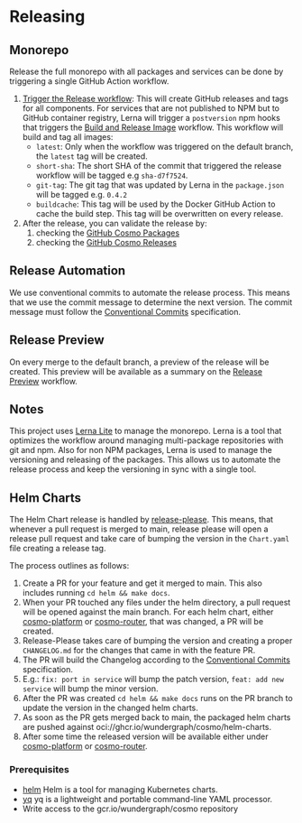 # Releasing

## Monorepo

Release the full monorepo with all packages and services can be done by triggering a single GitHub Action workflow.

1. [Trigger the Release workflow](https://github.com/wundergraph/cosmo/actions/workflows/release.yaml): This will create GitHub releases and tags for all components. For services that are not published to NPM but to GitHub container registry, Lerna will trigger a `postversion` npm hooks that triggers the [Build and Release Image](https://github.com/wundergraph/cosmo/actions/workflows/image-release.yml) workflow. This workflow will build and tag all images:
    - `latest`: Only when the workflow was triggered on the default branch, the `latest` tag will be created.
    - `short-sha`: The short SHA of the commit that triggered the release workflow will be tagged e.g `sha-d7f7524`.
    - `git-tag`: The git tag that was updated by Lerna in the `package.json` will be tagged e.g. `0.4.2`
    - `buildcache`: This tag will be used by the Docker GitHub Action to cache the build step. This tag will be overwritten on every release.
2. After the release, you can validate the release by:
    1. checking the [GitHub Cosmo Packages](https://github.com/orgs/wundergraph/packages?repo_name=cosmo)
    2. checking the [GitHub Cosmo Releases](https://github.com/wundergraph/cosmo/releases)

## Release Automation

We use conventional commits to automate the release process. This means that we use the commit message to determine the next version. The commit message must follow the [Conventional Commits](https://www.conventionalcommits.org/en/v1.0.0/) specification.

## Release Preview

On every merge to the default branch, a preview of the release will be created. This preview will be available as a summary on the [Release Preview](https://github.com/wundergraph/cosmo/actions/workflows/release-preview.yaml) workflow.

## Notes

This project uses [Lerna Lite](https://github.com/lerna-lite/lerna-lite) to manage the monorepo. Lerna is a tool that optimizes the workflow around managing multi-package repositories with git and npm.
Also for non NPM packages, Lerna is used to manage the versioning and releasing of the packages. This allows us to automate the release process and keep the versioning in sync with a single tool.

## Helm Charts

The Helm Chart release is handled by [release-please](https://github.com/googleapis/release-please).
This means, that whenever a pull request is merged to main, release please will open a release pull request and take care of bumping the version in the `Chart.yaml` file creating a release tag.

The process outlines as follows:

1. Create a PR for your feature and get it merged to main. This also includes running `cd helm && make docs`.
2. When your PR touched any files under the helm directory, a pull request will be opened against the main branch. For each helm chart, either [cosmo-platform](https://artifacthub.io/packages/helm/cosmo-platform/cosmo) or [cosmo-router](https://artifacthub.io/packages/helm/cosmo-router/router), that was changed, a PR will be created.
3. Release-Please takes care of bumping the version and creating a proper `CHANGELOG.md` for the changes that came in with the feature PR.
4. The PR will build the Changelog according to the [Conventional Commits](https://www.conventionalcommits.org/en/v1.0.0/) specification.
5. E.g.: `fix: port in service` will bump the patch version, `feat: add new service` will bump the minor version.
6. After the PR was created `cd helm && make docs` runs on the PR branch to update the version in the changed helm charts.
7. As soon as the PR gets merged back to main, the packaged helm charts are pushed against oci://ghcr.io/wundergraph/cosmo/helm-charts.
8. After some time the released version will be available either under [cosmo-platform](https://artifacthub.io/packages/helm/cosmo-platform/cosmo) or [cosmo-router](https://artifacthub.io/packages/helm/cosmo-router/router).

### Prerequisites

- [helm](https://helm.sh/docs/intro/install/) Helm is a tool for managing Kubernetes charts.
- [yq](https://mikefarah.gitbook.io/yq) yq is a lightweight and portable command-line YAML processor.
- Write access to the gcr.io/wundergraph/cosmo repository
